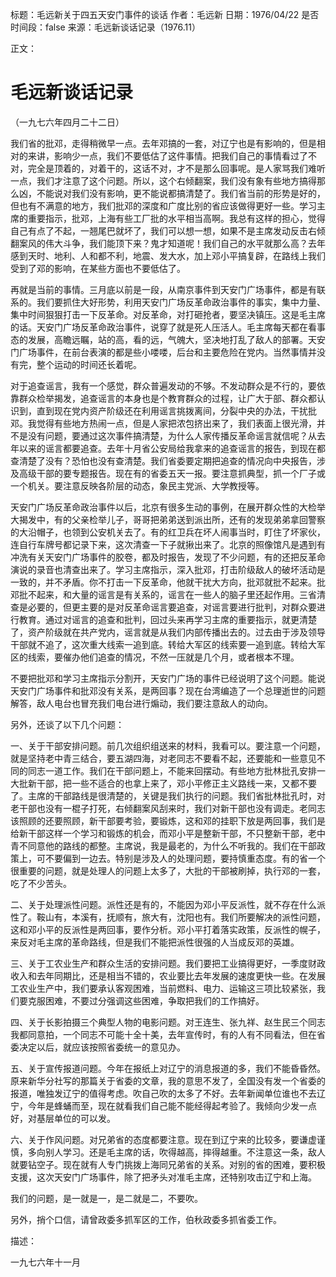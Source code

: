 标题：毛远新关于四五天安门事件的谈话
作者：毛远新
日期：1976/04/22
是否时间段：false
来源：毛远新谈话记录（1976.11）

正文：

# 毛远新谈话记录

（一九七六年四月二十二日）

我们省的批邓，走得稍微早一点。去年邓搞的一套，对辽宁也是有影响的，但是相对的来讲，影响少一点，我们不要低估了这件事情。把我们自己的事情看过了不对，完全是顶着的，对着干的，这话不对，才不是那么回事呢。是人家骂我们难听一点，我们才注意了这个问题。所以，这个右倾翻案，我们没有象有些地方搞得那么凶，不能说对我们没有影响，更不能说都搞清楚了。我们省当前的形势是好的，但也有不满意的地方，我们批邓的深度和广度比别的省应该做得更好一些。学习主席的重要指示，批邓，上海有些工厂批的水平相当高啊。我总有这样的担心，觉得自己有点了不起，一翘尾巴就坏了，我们可以想一想，如果不是主席发动反击右倾翻案风的伟大斗争，我们能顶下来？鬼才知道呢！我们自己的水平就那么高？去年感到天时、地利、人和都不利，地震、发大水，加上邓小平搞复辟，在路线上我们受到了邓的影响，在某些方面也不要低估了。

再就是当前的事情。三月底以前是一段，从南京事件到天安门广场事件，都是有联系的。我们要抓住大好形势，利用天安门广场反革命政治事件的事实，集中力量、集中时间狠狠打击一下反革命。对反革命，对打砸抢者，要坚决镇压。这是毛主席的话。天安门广场反革命政治事件，说穿了就是死人压活人。毛主席每天都在看事态的发展，高瞻远瞩，站的高，看的远，气魄大，坚决地打乱了敌人的部署。天安门广场事件，在前台表演的都是些小喽喽，后台和主要危险在党内。当然事情并没有完，整个运动的时间还长着呢。

对于追查谣言，我有一个感觉，群众普遍发动的不够。不发动群众是不行的，要依靠群众检举揭发，追查谣言的本身也是个教育群众的过程，让广大于部、群众都认识到，直到现在党内资产阶级还在利用谣言挑拨离间，分裂中央的办法，干扰批邓。我觉得有些地方热闹一点，但是人家把浓包挤出来了，我们表面上很光滑，并不是没有问题，要通过这次事件搞清楚，为什么人家传播反革命谣言就信呢？从去年以来的谣言都要追查。去年十月省公安局给我拿来的追查谣言的报告，到现在都查清楚了没有？恐怕也没有查清楚。我们省委要定期把追查的情况向中央报告，涉及高级干部的要专题报告。现在有的省委五天一报。要注意抓典型，抓一个厂子或一个机关。要注意反映各阶层的动态，象民主党派、大学教授等。

天安门广场反革命政治事件以后，北京有很多生动的事例，在展开群众性的大检举大揭发中，有的父亲检举儿子，哥哥把弟弟送到派出所，还有的发现弟弟拿回警察的大沿帽子，也领到公安机关去了。有的红卫兵在坏人闹事当时，盯住了坏家伙，连自行车牌号都记录下来，这次清查一下子就揪出来了。北京的照像馆凡是遇到有冲洗有关天安门广场事件的胶卷，都及时报告，发现了不少问题，有的还把反革命演说的录音也清查出来了。学习主席指示，深入批邓，打击阶级敌人的破坏活动是一致的，并不矛盾。你不打击一下反革命，他就干扰大方向，批邓就批不起来。批邓批不起来，和大量的谣言是有关系的，谣言在一些人的脑子里还起作用。三省清查是必要的，但更主要的是对反革命谣言要追查，对谣言要进行批判，对群众要进行教育。通过对谣言的追查和批判，回过头来再学习主席的重要指示，就更清楚了，资产阶级就在共产党内，谣言就是从我们内部传播出去的。过去由于涉及领导干部就不追了，这次重大线索一追到底。转给大军区的线索要一追到底。转给大军区的线索，要催办他们追查的情况，不然一压就是几个月，或者根本不理。

不要把批邓和学习主席指示分割开，天安门广场的事件已经说明了这个问题。能说天安门广场事件和批邓没有关系，是两回事？现在台湾编造了一个总理逝世的问题解答，敌人电台也冒充我们电台进行煽动，我们要注意敌人的动向。

另外，还谈了以下几个问题：

一、关于干部安排问题。前几次组织组送来的材料，我看可以。要注意一个问题，就是坚持老中青三结合，要五湖四海，对老同志不要看不起，还要能和一些意见不同的同志一道工作。我们在干部问题上，不能来回摆动。有些地方批林批孔安排一大批新干部，把一些不适合的也拿上来了，邓小平修正主义路线一来，又都不要了。主席的干部路线是很清楚的，关键是我们执行的问题。我们省批林批孔时，对老干部也没有一棍子打死，右倾翻案风刮来时，我们对新干部也没有调走。老同志该照顾的还要照顾，新干部要考验，要锻炼，这和邓的挂职下放是两回事，我们是给新干部这样一个学习和锻炼的机会，而邓小平是整新干部，不只整新干部，老中青不同意他的路线的都整。主席说，我是最老的，为什么不听我的。我们在干部政策上，可不要偏到一边去。特别是涉及人的处理问题，要持慎重态度。有的省一个很重要的问题，就是处理人的问题上太多了，大批的干部被刷掉，执行邓的一套，吃了不少苦头。

二、关于处理派性问题。派性还是有的，不能因为邓小平反派性，就不存在什么派性了。鞍山有，本溪有，抚顺有，旅大有，沈阳也有。我们所要解决的派性问题，这和邓小平的反派性是两回事，要作分析。邓小平打着落实政策，反派性的幌子，来反对毛主席的革命路线，但是我们不能把派性很强的人当成反邓的英雄。

三、关于工农业生产和群众生活的安排问题。我们要把工业搞得更好，一季度财政收入和去年同期比，还是相当不错的，农业要比去年发展的速度更快一些。在发展工农业生产中，我们要承认客观困难，当前燃料、电力、运输这三项比较紧张，我们要克服困难，不要过分强调这些困难，争取把我们的工作搞好。

四、关于长影拍摄三个典型人物的电影问题。对王连生、张九祥、赵生民三个同志我都同意拍，一个同志不可能十全十美，去年宣传时，有的人有不同看法，但在省委决定以后，就应该按照省委统一的意见办。

五、关于宣传报道问题。今年在报纸上对辽宁的消息报道的多，我们不能昏昏然。原来新华分社写的那篇关于省委的文章，我的意思不发了，全国没有发一个省委的报道，唯独发辽宁的值得考虑。吹自己吹的太多了不好。去年新闻单位谁也不去辽宁，今年是蜂蛹而至，现在就看我们自己能不能经得起考验了。我倾向少发一点好，对基层单位的可以发。

六、关于作风问题。对兄弟省的态度都要注意。现在到辽宁来的比较多，要谦虚谨慎，多向别人学习。还是毛主席的话，吹得越高，摔得越重。不注意这一条，敌人就要钻空子。现在就有人专门挑拨上海同兄弟省的关系。对别的省的困难，要积极支援，这次天安门广场事件，除了把矛头对准毛主席，还特别攻击辽宁和上海。

我们的问题，是一就是一，是二就是二，不要吹。

另外，捎个口信，请曾政委多抓军区的工作，伯秋政委多抓省委工作。

描述：

一九七六年十一月

